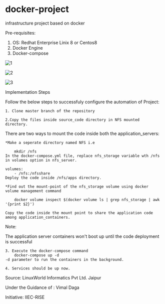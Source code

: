# docker-project
infrastructure project based on docker

Pre-requisites:
1. OS: Redhat Enterprise Linix 8 or Centos8
2. Docker Engine
3. Docker-compose

![1](https://user-images.githubusercontent.com/64469502/81547094-fac8d800-9398-11ea-81af-b0dfa8028943.jpg)

![2](https://user-images.githubusercontent.com/64469502/81547422-7460c600-9399-11ea-9f8f-74d10ba420a1.jpg)

![3](https://user-images.githubusercontent.com/64469502/81547727-e1745b80-9399-11ea-8ac5-4f16807c5ac1.jpg)




Implementation Steps

Follow the below steps to successfuly configure the automation of Project:

	1. Clone master branch of the repository

	2.Copy the files inside source_code directory in NFS mounted directory.

There are two ways to mount the code inside both the application_servers:

	*Make a seperate directory named NFS i.e

		mkdir /nfs
	In the docker-compose.yml file, replace nfs_storage variable wth /nfs in volumes option in nfs_server.

	volumes:
  		- /nfs:/nfsshare
	Deploy the code inside /nfs/apps directory.

	*Find out the mount-point of the nfs_storage volume using docker volume management command

 		docker volume inspect $(docker volume ls | grep nfs_storage | awk '{print $2}')   
	
	Copy the code inside the mount point to share the application code among application_containers.

Note:

The application server containers won't boot up until the code deployment is successful

	3. Execute the docker-compose command
		docker-compose up -d
	-d parameter to run the containers in the background.

	4. Services should be up now.



Source: LinuxWorld Informatics Pvt Ltd. Jaipur

Under the Guidance of : Vimal Daga

Initiative: IIEC-RISE
